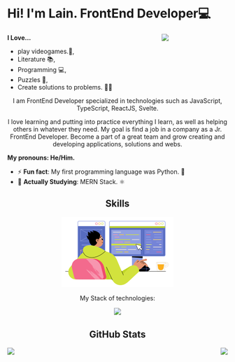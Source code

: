 <h1>Hi! I'm Lain. FrontEnd Developer💻</h1>
<img src="./assets/isaac.gif" width="30%" align="right">

<strong>I Love...</strong>

- play videogames.👾,
- Literature 📚,
- Programming 💻,
- Puzzles 🤔,
- Create solutions to problems. 🐱‍🏍

<p align="center">I am FrontEnd Developer specialized in technologies such as JavaScript, TypeScript, ReactJS, Svelte.</p>

<p align="center">I love learning and putting into practice everything I learn, as well as helping others in whatever they need. My goal is find a job in a company as a Jr. FrontEnd Developer. Become a part of a great team and grow creating and developing applications, solutions and webs.</p>

<strong>My pronouns: He/Him.</strong>

- ⚡ <strong>Fun fact</strong>: My first programming language was Python. 🐍
- 📖 <strong>Actually Studying</strong>: MERN Stack. ⚛️


<h2 align="center">Skills</h2>

<div align="center">

  <img src="./assets/skill-illustration.png" />
  <p align="center" font-weight="bold">My Stack of technologies:</p>

  <a href="https://skillicons.dev">
    <img src="https://skillicons.dev/icons?i=html,css,js,ts,python,sass,tailwind,react,svelte,nodejs,express,vite,vscode" />
  </a>


</div>


<h2 align="center">GitHub Stats</h2>
<p>
  <img align="left" src="https://github-readme-streak-stats.herokuapp.com?user=laindomJS&theme=gruvbox&date_format=j%20M%5B%20Y%5D&locale=es" />
</p>
<p>
  <img align="right" src="https://github-readme-stats.vercel.app/api/top-langs/?username=laindomJS&show_icons=true&theme=gruvbox" />
</p>

